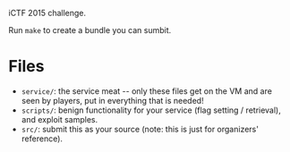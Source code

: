 iCTF 2015 challenge.

Run `make` to create a bundle you can sumbit.


Files
=====

  - `service/`: the service meat -- only these files get on the VM and are seen by players, put in everything that is needed!
  - `scripts/`: benign functionality for your service (flag setting / retrieval), and exploit samples.
  - `src/`: submit this as your source (note: this is just for organizers' reference).

